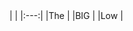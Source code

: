 <html>
  <head>
    <meta name="google-site-verification" content="dTa-K84ea0Ut5tJI_Q451wLN1bk7bVNlmZS0tqglMhM" />
  </head>
  <body>
|       |
|:---:|
|The    |
|BIG    |
|Low    |

  </body>
</html>
